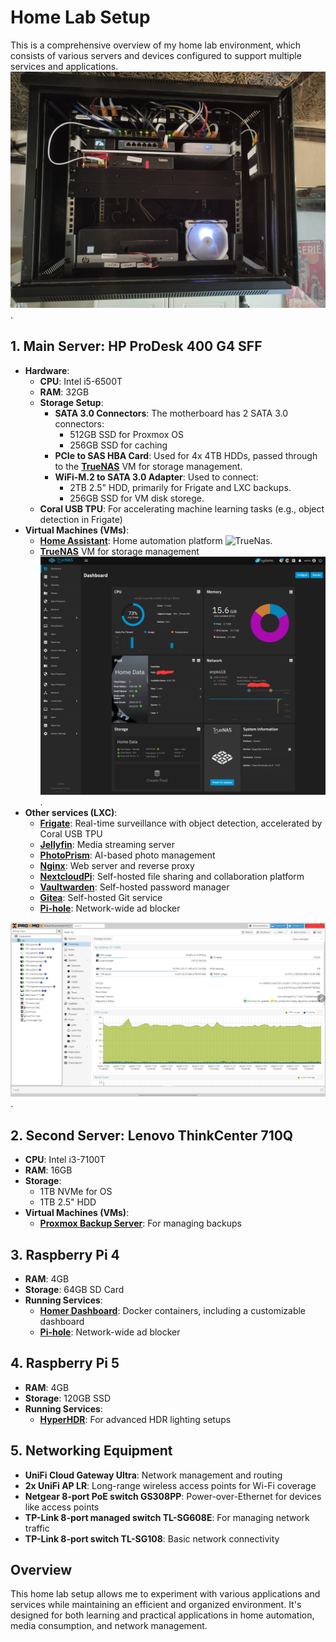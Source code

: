 # Home Lab Setup

This is a comprehensive overview of my home lab environment, which consists of various servers and devices configured to support multiple services and applications.
![Rack Setup](https://github.com/djamelinfo/myhomelab/raw/main/images/IMG_20241102_163709229.jpg).

## 1. Main Server: HP ProDesk 400 G4 SFF
- **Hardware**:
  - **CPU**: Intel i5-6500T
  - **RAM**: 32GB
  - **Storage Setup**:
    - **SATA 3.0 Connectors**: The motherboard has 2 SATA 3.0 connectors:
      - 512GB SSD for Proxmox OS
      - 256GB SSD for caching
    - **PCIe to SAS HBA Card**: Used for 4x 4TB HDDs, passed through to the [**TrueNAS**](https://www.truenas.com/) VM for storage management.
    - **WiFi-M.2 to SATA 3.0 Adapter**: Used to connect:
      - 2TB 2.5" HDD, primarily for Frigate and LXC backups.
      - 256GB SSD for VM disk storege.
  - **Coral USB TPU**: For accelerating machine learning tasks (e.g., object detection in Frigate)
- **Virtual Machines (VMs)**:
  - [**Home Assistant**](https://www.home-assistant.io/): Home automation platform
    ![TrueNas](https://github.com/djamelinfo/myhomelab/raw/massistants/Homeassistant.jpg).
  - [**TrueNAS**](https://www.truenas.com/) VM for storage management
    ![TrueNas](https://github.com/djamelinfo/myhomelab/raw/main/images/Screenshot_20241102_173951_Chrome.jpg).
- **Other services (LXC)**:
    - [**Frigate**](https://frigate.video/): Real-time surveillance with object detection, accelerated by Coral USB TPU
    - [**Jellyfin**](https://jellyfin.org/): Media streaming server
    - [**PhotoPrism**](https://photoprism.app/): AI-based photo management
    - [**Nginx**](https://www.nginx.com/): Web server and reverse proxy
    - [**NextcloudPi**](https://ownyourbits.com/nextcloudpi/): Self-hosted file sharing and collaboration platform
    - [**Vaultwarden**](https://github.com/dani-garcia/vaultwarden): Self-hosted password manager
    - [**Gitea**](https://gitea.io/en-us/): Self-hosted Git service
    - [**Pi-hole**](https://pi-hole.net/): Network-wide ad blocker

![Proxmox](https://github.com/djamelinfo/myhomelab/raw/main/images/Screenshot_20241101_135806_Chrome.jpg).

## 2. Second Server: Lenovo ThinkCenter 710Q
- **CPU**: Intel i3-7100T
- **RAM**: 16GB
- **Storage**:
  - 1TB NVMe for OS
  - 1TB 2.5" HDD
- **Virtual Machines (VMs)**:
  - [**Proxmox Backup Server**](https://www.proxmox.com/en/proxmox-backup-server): For managing backups

## 3. Raspberry Pi 4
- **RAM**: 4GB
- **Storage**: 64GB SD Card
- **Running Services**:
  - [**Homer Dashboard**](https://github.com/bastienwirtz/homer): Docker containers, including a customizable dashboard
  - [**Pi-hole**](https://pi-hole.net/): Network-wide ad blocker

## 4. Raspberry Pi 5
- **RAM**: 4GB
- **Storage**: 120GB SSD
- **Running Services**:
  - [**HyperHDR**](https://github.com/awawa-dev/HyperHDR): For advanced HDR lighting setups
  

## 5. Networking Equipment
- **UniFi Cloud Gateway Ultra**: Network management and routing
- **2x UniFi AP LR**: Long-range wireless access points for Wi-Fi coverage
- **Netgear 8-port PoE switch GS308PP**: Power-over-Ethernet for devices like access points
- **TP-Link 8-port managed switch TL-SG608E**: For managing network traffic
- **TP-Link 8-port switch TL-SG108**: Basic network connectivity

## Overview
This home lab setup allows me to experiment with various applications and services while maintaining an efficient and organized environment. It's designed for both learning and practical applications in home automation, media consumption, and network management.
